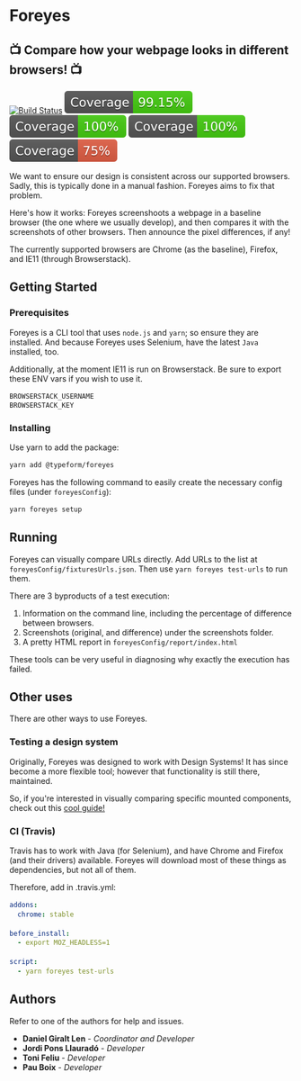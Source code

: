 # Foreyes
## 📺 Compare how your webpage looks in different browsers! 📺

[![Build Status](https://travis-ci.com/Typeform/kitt.svg?token=axsNaJqw6sjfoKFeCyDk&branch=master)](https://travis-ci.com/Typeform/Foreyes)
![Statements](coverage/badge-statements.svg)
![Functions](coverage/badge-functions.svg)
![Lines](coverage/badge-lines.svg)
![Branches](coverage/badge-branches.svg)

We want to ensure our design is consistent across our supported browsers. Sadly, this is typically done in a manual fashion. Foreyes aims to fix that problem.

Here's how it works: Foreyes screenshoots a webpage in a baseline browser (the one where we usually develop), and then compares it with the screenshots of other browsers. Then announce the pixel differences, if any!

The currently supported browsers are Chrome (as the baseline), Firefox, and IE11 (through Browserstack).

## Getting Started

### Prerequisites

Foreyes is a CLI tool that uses `node.js` and `yarn`; so ensure they are installed. And because Foreyes uses Selenium, have the latest `Java` installed, too.

Additionally, at the moment IE11 is run on Browserstack. Be sure to export these ENV vars if you wish to use it.
```
BROWSERSTACK_USERNAME
BROWSERSTACK_KEY
```

### Installing

Use yarn to add the package:

```bash
yarn add @typeform/foreyes
```

Foreyes has the following command to easily create the necessary config files (under `foreyesConfig`):

```bash
yarn foreyes setup
```

## Running

Foreyes can visually compare URLs directly. Add URLs to the list at `foreyesConfig/fixturesUrls.json`. Then use `yarn foreyes test-urls` to run them.

There are 3 byproducts of a test execution:
1. Information on the command line, including the percentage of difference between browsers.
2. Screenshots (original, and difference) under the screenshots folder.
3. A pretty HTML report in `foreyesConfig/report/index.html`

These tools can be very useful in diagnosing why exactly the execution has failed.

## Other uses

There are other ways to use Foreyes.

### Testing a design system

Originally, Foreyes was designed to work with Design Systems! It has since become a more flexible tool; however that functionality is still there, maintained.

So, if you're interested in visually comparing specific mounted components, check out this [cool guide!](./TESTING-DESIGN-SYSTEM.md)

### CI (Travis)

Travis has to work with Java (for Selenium), and have Chrome and Firefox (and their drivers) available. Foreyes will download most of these things as dependencies, but not all of them.

Therefore, add in .travis.yml:

```yml
addons:
  chrome: stable

before_install:
  - export MOZ_HEADLESS=1

script:
  - yarn foreyes test-urls
```

## Authors

Refer to one of the authors for help and issues.

* **Daniel Giralt Len** - *Coordinator and Developer*
* **Jordi Pons Llauradó** - *Developer*
* **Toni Feliu** - *Developer*
* **Pau Boix** - *Developer*
